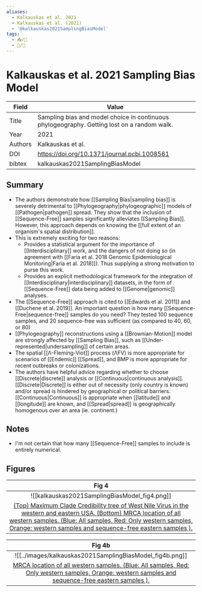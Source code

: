 ```yaml
---
aliases:
  - Kalkauskas et al. 2021
  - Kalkauskas et al. (2021)
  - '@kalkauskas2021SamplingBiasModel'
tags:
  - 📥/📰
  - 📝/🌿  
---
```


# Kalkauskas et al. 2021 Sampling Bias Model

| Field   | Value                                                                                       |
| ------- | ------------------------------------------------------------------------------------------- |
| Title   | Sampling bias and model choice in continuous phylogeography. Getting lost on a random walk. | 
| Year    | 2021                                                                                        |
| Authors | Kalkauskas et al.                                                                           |
| DOI     | <https://doi.org/10.1371/journal.pcbi.1008561>                                              |
| bibtex  | kalkauskas2021SamplingBiasModel                                                             |

## Summary
- The authors demonstrate how [[Sampling Bias|sampling bias]] is severely detrimental to [[Phylogeography|phylogeographic]] models of [[Pathogen|pathogen]] spread. They show that the inclusion of [[Sequence-Free]] samples significantly alleviates [[Sampling Bias]]. However, this approach depends on knowing the [[full extent of an organism's spatial distribution]].
- This is extremely exciting for two reasons:
	- Provides a statistical argument for the importance of [[Interdisciplinary]] work, and the dangers of not doing so (in agreement with [[Faria et al. 2018 Genomic Epidemiological Monitoring|Faria et al. 2018]]). Thus supplying a strong motivation to purse this work.
	- Provides an explicit methodological framework for the integration of [[Interdisciplinary|interdisciplinary]] datasets, in the form of [[Sequence-Free]] data being added to [[Genome|genomic]] analyses.
- The [[Sequence-Free]] approach is cited to [[Edwards et al. 2011]] and [[Duchene et al. 2019]]. An important question is how many [[Sequence-Free|sequence-free]] samples do you need? They tested 100 sequence samples, and 20 sequence-free was sufficient (as compared to 40, 60, or 80)
- [[Phylogeography]] reconstructions using a [[Brownian-Motion]] model are strongly affected by [[Sampling Bias]], such as [[Under-represented|undersampling]] of certain areas.
- The spatial [[Λ-Fleming-Viot]] process (ΛFV) is more appropriate for scenarios of [[Endemic]] [[Spread]], and BMP is more appropriate for recent outbreaks or colonizations.
- The authors have helpful advice regarding whether to choose [[Discrete|discrete]] analysis or [[Continuous|continuous analysis]]. [[Discrete|Discrete]] is either out of necessity (only country is known) and/or spread is hindered by geographical or political barriers. [[Continuous|Continuous]] is appropriate when [[latitude]] and [[longitude]] are known, and [[Spread|spread]] is geographically homogenous over an area (ie. continent.)

## Notes

- I'm not certain that how many [[Sequence-Free]] samples to include is entirely numerical.
## Figures

|    Fig 4                                       |
|:--------------------------------------------:|
| ![[kalkauskas2021SamplingBiasModel_fig4.png]] |
| [(Top) Maximum Clade Credibility tree of West Nile Virus in the western and eastern USA. (Bottom) MRCA location of all western samples. (Blue: All samples, Red: Only western samples, Orange: western samples and sequence-free eastern samples ).](Kalkauskas%20et%20al.%202021%20Sampling%20Bias%20Model.md) |

|    Fig 4b                                       |
|:--------------------------------------------:|
| ![[../images/kalkauskas2021SamplingBiasModel_fig4b.png]] |
| [MRCA location of all western samples. (Blue: All samples, Red: Only western samples, Orange: western samples and sequence-free eastern samples ).](Kalkauskas%20et%20al.%202021%20Sampling%20Bias%20Model.md) |